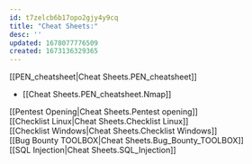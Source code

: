 ```yaml
---
id: t7zelcb6b17opo2gjy4y9cq
title: "Cheat Sheets:"
desc: ''
updated: 1678077776509
created: 1673136329365
---
```

[[PEN_cheatsheet|Cheat Sheets.PEN_cheatsheet]]
* [[Cheat Sheets.PEN_cheatsheet.Nmap]]

[[Pentest Opening|Cheat Sheets.Pentest opening]]     
[[Checklist Linux|Cheat Sheets.Checklist Linux]]    
[[Checklist Windows|Cheat Sheets.Checklist Windows]]    
[[Bug Bounty TOOLBOX|Cheat Sheets.Bug_Bounty_TOOLBOX]]  
[[SQL Injection|Cheat Sheets.SQL_Injection]]  